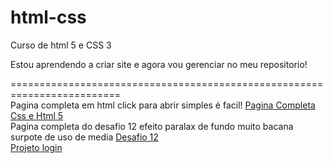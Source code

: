 # html-css
 Curso de html 5 e CSS 3

 Estou aprendendo a criar site e agora vou gerenciar no meu repositorio!

=========================================================================  
    Pagina completa em html click para abrir simples é facil!
    <a href="https://github.com/ronnychack/html-css/Desafios/Projetodesafio10/index.html" target="_bank">Pagina Completa Css e Html 5 </a><br>
    Pagina completa do desafio 12 efeito paralax de fundo muito bacana surpote de uso de media
     <a href="https://github.com/ronnychack/html-css/Desafios/Projetodesafio12/index.html" target="_bank">Desafio 12 </a><br>
     <a href="https://ronnychack.github.io/projeto-login/index.html" target="_bank">Projeto login</a>

